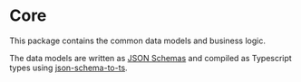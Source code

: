 # Core

This package contains the common data models and business logic.

The data models are written as [JSON Schemas](https://json-schema.org/) and compiled as Typescript types using [json-schema-to-ts](https://github.com/ThomasAribart/json-schema-to-ts#readme).
